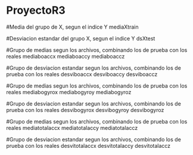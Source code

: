# ProyectoR3


#Media del grupo de X, segun el indice Y
mediaXtrain

#Desviacion estandar del grupo X, segun el indice Y
dsXtest


#Grupo de medias segun los archivos, combinando los de prueba con los reales
mediaboaccx 
mediaboaccy
mediaboaccz


#Grupo de desviacion estandar segun los archivos, combinando los de prueba con los reales
desviboaccx
desviboaccy
desviboaccz


#Grupo de medias segun los archivos, combinando los de prueba con los reales
mediabogyrox
mediabogyroy
mediabogyroz


#Grupo de desviacion estandar segun los archivos, combinando los de prueba con los reales
desvibogyrox
desvibogyroy
desvibogyroz




#Grupo de medias segun los archivos, combinando los de prueba con los reales
mediatotalaccx
mediatotalaccy
mediatotalaccz

#Grupo de desviacion estandar segun los archivos, combinando los de prueba con los reales
desvitotalaccx
desvitotalaccy
desvitotalaccz











